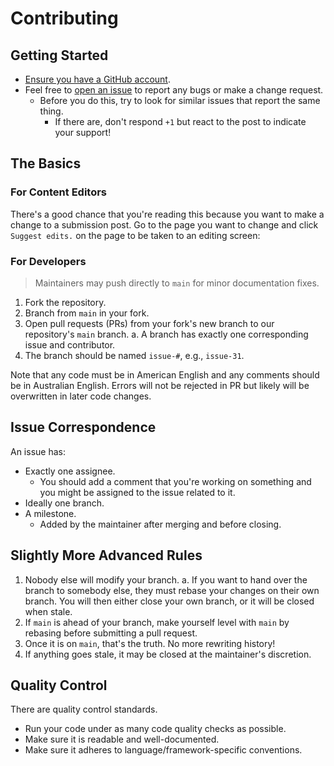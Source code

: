 # Contributing

## Getting Started

- [Ensure you have a GitHub account][join].
- Feel free to [open an issue][report] to report any bugs or make a change request.
  - Before you do this, try to look for similar issues that report the same thing.
    - If there are, don't respond `+1` but react to the post to indicate your support!

## The Basics

### For Content Editors

There's a good chance that you're reading this because you want to make a change to a submission post. Go to the page
you want to change and click `Suggest edits.` on the page to be taken to an editing screen:



### For Developers

> Maintainers may push directly to `main` for minor documentation fixes.

1. Fork the repository.
2. Branch from `main` in your fork.
3. Open pull requests (PRs) from your fork's new branch to our repository's `main` branch.
  a. A branch has exactly one corresponding issue and contributor.
4. The branch should be named `issue-#`, e.g., `issue-31`.

Note that any code must be in American English and any comments should be in Australian English. Errors will not be
rejected in PR but likely will be overwritten in later code changes.

## Issue Correspondence

An issue has:

- Exactly one assignee.
  - You should add a comment that you're working on something and you might be assigned to the issue related to it.
- Ideally one branch.
- A milestone.
  - Added by the maintainer after merging and before closing.

## Slightly More Advanced Rules

1. Nobody else will modify your branch.
  a. If you want to hand over the branch to somebody else, they must rebase your changes on their own branch. You
     will then either close your own branch, or it will be closed when stale.
2. If `main` is ahead of your branch, make yourself level with `main` by rebasing before submitting a pull request.
3. Once it is on `main`, that's the truth. No more rewriting history!
4. If anything goes stale, it may be closed at the maintainer's discretion.

## Quality Control

There are quality control standards.

- Run your code under as many code quality checks as possible.
- Make sure it is readable and well-documented.
- Make sure it adheres to language/framework-specific conventions.

[join]: https://github.com/join
[report]: /issues/new
[flow]: https://github.com/teaminkling/doc-flow
